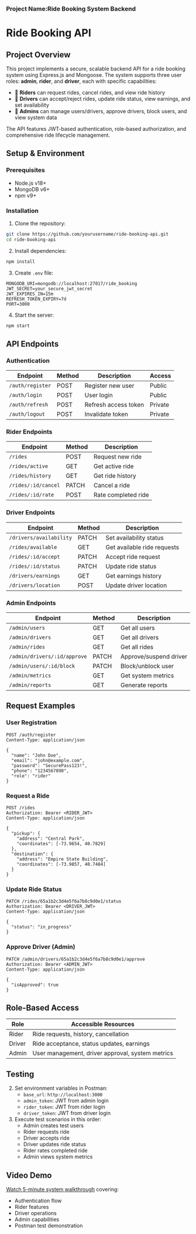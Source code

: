 ### Project Name:Ride Booking System Backend

# Ride Booking API

## Project Overview

This project implements a secure, scalable backend API for a ride booking system using Express.js and Mongoose. The system supports three user roles: **admin**, **rider**, and **driver**, each with specific capabilities:

- 🧍 **Riders** can request rides, cancel rides, and view ride history
- 🚗 **Drivers** can accept/reject rides, update ride status, view earnings, and set availability
- 👑 **Admins** can manage users/drivers, approve drivers, block users, and view system data

The API features JWT-based authentication, role-based authorization, and comprehensive ride lifecycle management.

## Setup & Environment

### Prerequisites

- Node.js v18+
- MongoDB v6+
- npm v9+

### Installation

1. Clone the repository:

```bash
git clone https://github.com/yourusername/ride-booking-api.git
cd ride-booking-api
```

2. Install dependencies:

```bash
npm install
```

3. Create `.env` file:

```env
MONGODB_URI=mongodb://localhost:27017/ride_booking
JWT_SECRET=your_secure_jwt_secret
JWT_EXPIRES_IN=15m
REFRESH_TOKEN_EXPIRY=7d
PORT=3000
```

4. Start the server:

```bash
npm start
```

## API Endpoints

### Authentication

| Endpoint         | Method | Description          | Access  |
| ---------------- | ------ | -------------------- | ------- |
| `/auth/register` | POST   | Register new user    | Public  |
| `/auth/login`    | POST   | User login           | Public  |
| `/auth/refresh`  | POST   | Refresh access token | Private |
| `/auth/logout`   | POST   | Invalidate token     | Private |

### Rider Endpoints

| Endpoint            | Method | Description         |
| ------------------- | ------ | ------------------- |
| `/rides`            | POST   | Request new ride    |
| `/rides/active`     | GET    | Get active ride     |
| `/rides/history`    | GET    | Get ride history    |
| `/rides/:id/cancel` | PATCH  | Cancel a ride       |
| `/rides/:id/rate`   | POST   | Rate completed ride |

### Driver Endpoints

| Endpoint                | Method | Description                 |
| ----------------------- | ------ | --------------------------- |
| `/drivers/availability` | PATCH  | Set availability status     |
| `/rides/available`      | GET    | Get available ride requests |
| `/rides/:id/accept`     | PATCH  | Accept ride request         |
| `/rides/:id/status`     | PATCH  | Update ride status          |
| `/drivers/earnings`     | GET    | Get earnings history        |
| `/drivers/location`     | POST   | Update driver location      |

### Admin Endpoints

| Endpoint                     | Method | Description            |
| ---------------------------- | ------ | ---------------------- |
| `/admin/users`               | GET    | Get all users          |
| `/admin/drivers`             | GET    | Get all drivers        |
| `/admin/rides`               | GET    | Get all rides          |
| `/admin/drivers/:id/approve` | PATCH  | Approve/suspend driver |
| `/admin/users/:id/block`     | PATCH  | Block/unblock user     |
| `/admin/metrics`             | GET    | Get system metrics     |
| `/admin/reports`             | GET    | Generate reports       |

## Request Examples

### User Registration

```http
POST /auth/register
Content-Type: application/json

{
  "name": "John Doe",
  "email": "john@example.com",
  "password": "SecurePass123!",
  "phone": "1234567890",
  "role": "rider"
}
```

### Request a Ride

```http
POST /rides
Authorization: Bearer <RIDER_JWT>
Content-Type: application/json

{
  "pickup": {
    "address": "Central Park",
    "coordinates": [-73.9654, 40.7829]
  },
  "destination": {
    "address": "Empire State Building",
    "coordinates": [-73.9857, 40.7484]
  }
}
```

### Update Ride Status

```http
PATCH /rides/65a1b2c3d4e5f6a7b8c9d0e1/status
Authorization: Bearer <DRIVER_JWT>
Content-Type: application/json

{
  "status": "in_progress"
}
```

### Approve Driver (Admin)

```http
PATCH /admin/drivers/65a1b2c3d4e5f6a7b8c9d0e1/approve
Authorization: Bearer <ADMIN_JWT>
Content-Type: application/json

{
  "isApproved": true
}
```

## Role-Based Access

| Role   | Accessible Resources                             |
| ------ | ------------------------------------------------ |
| Rider  | Ride requests, history, cancellation             |
| Driver | Ride acceptance, status updates, earnings        |
| Admin  | User management, driver approval, system metrics |

## Testing

2. Set environment variables in Postman:
   - `base_url`: `http://localhost:3000`
   - `admin_token`: JWT from admin login
   - `rider_token`: JWT from rider login
   - `driver_token`: JWT from driver login
3. Execute test scenarios in this order:
   - Admin creates test users
   - Rider requests ride
   - Driver accepts ride
   - Driver updates ride status
   - Rider rates completed ride
   - Admin views system metrics

## Video Demo

[Watch 5-minute system walkthrough](https://example.com/video-demo) covering:

- Authentication flow
- Rider features
- Driver operations
- Admin capabilities
- Postman test demonstration
